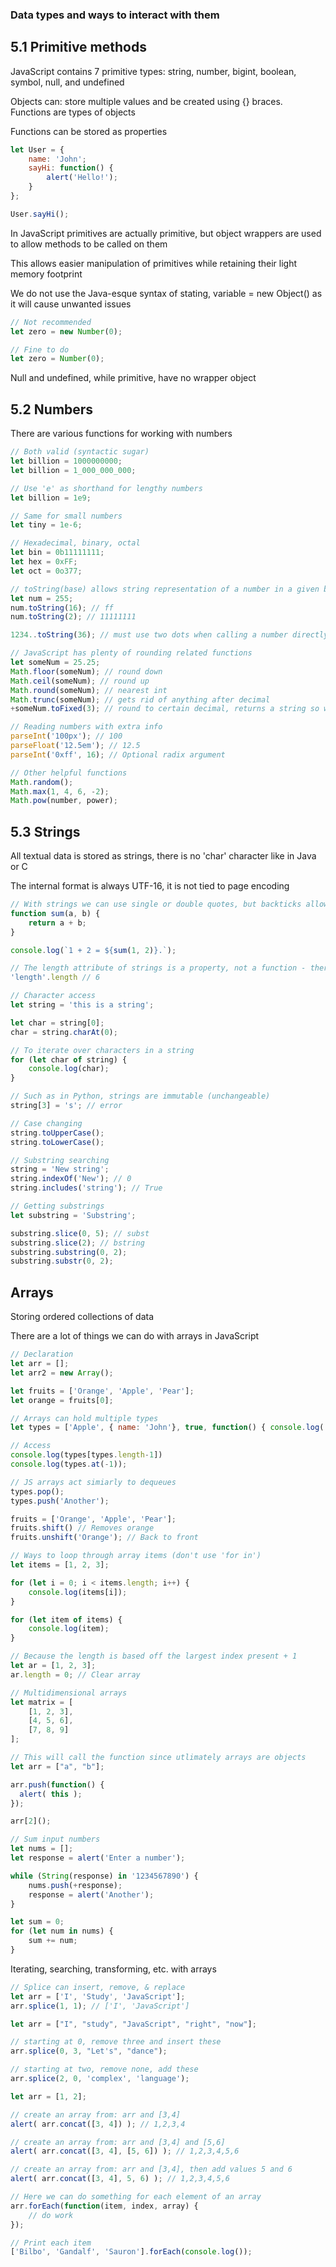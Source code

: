 ### Data types and ways to interact with them

## 5.1 Primitive methods

JavaScript contains 7 primitive types: string, number, bigint, boolean, symbol, null, and undefined

Objects can: store multiple values and be created using {} braces. Functions are types of objects

Functions can be stored as properties
```javascript
let User = {
    name: 'John';
    sayHi: function() {
        alert('Hello!');
    }
};

User.sayHi();
```
In JavaScript primitives are actually primitive, but object wrappers are used to allow methods to be called on them

This allows easier manipulation of primitives while retaining their light memory footprint

We do not use the Java-esque syntax of stating, variable = new Object() as it will cause unwanted issues
```javascript
// Not recommended
let zero = new Number(0);

// Fine to do
let zero = Number(0);
```
Null and undefined, while primitive, have no wrapper object

## 5.2 Numbers

There are various functions for working with numbers
```javascript
// Both valid (syntactic sugar)
let billion = 1000000000;
let billion = 1_000_000_000;

// Use 'e' as shorthand for lengthy numbers
let billion = 1e9;

// Same for small numbers
let tiny = 1e-6;

// Hexadecimal, binary, octal
let bin = 0b11111111;
let hex = 0xFF;
let oct = 0o377;

// toString(base) allows string representation of a number in a given base
let num = 255;
num.toString(16); // ff
num.toString(2); // 11111111

1234..toString(36); // must use two dots when calling a number directly (non variable)

// JavaScript has plenty of rounding related functions
let someNum = 25.25;
Math.floor(someNum); // round down
Math.ceil(someNum); // round up
Math.round(someNum); // nearest int
Math.trunc(someNum); // gets rid of anything after decimal
+someNum.toFixed(3); // round to certain decimal, returns a string so we have to convert to number

// Reading numbers with extra info
parseInt('100px'); // 100
parseFloat('12.5em'); // 12.5
parseInt('0xff', 16); // Optional radix argument

// Other helpful functions
Math.random();
Math.max(1, 4, 6, -2);
Math.pow(number, power);
```
## 5.3 Strings

All textual data is stored as strings, there is no 'char' character like in Java or C

The internal format is always UTF-16, it is not tied to page encoding
```javascript
// With strings we can use single or double quotes, but backticks allow expression embedding
function sum(a, b) {
    return a + b;
}

console.log(`1 + 2 = ${sum(1, 2)}.`);

// The length attribute of strings is a property, not a function - therefor no parantheses
'length'.length // 6

// Character access
let string = 'this is a string';

let char = string[0];
char = string.charAt(0);

// To iterate over characters in a string
for (let char of string) {
    console.log(char);
}

// Such as in Python, strings are immutable (unchangeable)
string[3] = 's'; // error

// Case changing
string.toUpperCase();
string.toLowerCase();

// Substring searching
string = 'New string';
string.indexOf('New'); // 0
string.includes('string'); // True

// Getting substrings
let substring = 'Substring';

substring.slice(0, 5); // subst
substring.slice(2); // bstring
substring.substring(0, 2);
substring.substr(0, 2);
```
## Arrays

Storing ordered collections of data

There are a lot of things we can do with arrays in JavaScript
```javascript
// Declaration
let arr = [];
let arr2 = new Array();

let fruits = ['Orange', 'Apple', 'Pear'];
let orange = fruits[0];

// Arrays can hold multiple types
let types = ['Apple', { name: 'John'}, true, function() { console.log('item')}];

// Access
console.log(types[types.length-1])
console.log(types.at(-1));

// JS arrays act simiarly to dequeues
types.pop();
types.push('Another');

fruits = ['Orange', 'Apple', 'Pear'];
fruits.shift() // Removes orange
fruits.unshift('Orange'); // Back to front

// Ways to loop through array items (don't use 'for in')
let items = [1, 2, 3];

for (let i = 0; i < items.length; i++) {
    console.log(items[i]);
}

for (let item of items) {
    console.log(item);
}

// Because the length is based off the largest index present + 1
let ar = [1, 2, 3];
ar.length = 0; // Clear array

// Multidimensional arrays
let matrix = [
    [1, 2, 3],
    [4, 5, 6],
    [7, 8, 9]
];

// This will call the function since utlimately arrays are objects
let arr = ["a", "b"];

arr.push(function() {
  alert( this );
});

arr[2]();

// Sum input numbers
let nums = [];
let response = alert('Enter a number');

while (String(response) in '1234567890') {
    nums.push(+response);
    response = alert('Another');
}

let sum = 0;
for (let num in nums) {
    sum += num;
}
```
Iterating, searching, transforming, etc. with arrays
```javascript
// Splice can insert, remove, & replace
let arr = ['I', 'Study', 'JavaScript'];
arr.splice(1, 1); // ['I', 'JavaScript']

let arr = ["I", "study", "JavaScript", "right", "now"];

// starting at 0, remove three and insert these 
arr.splice(0, 3, "Let's", "dance");

// starting at two, remove none, add these
arr.splice(2, 0, 'complex', 'language');

let arr = [1, 2];

// create an array from: arr and [3,4]
alert( arr.concat([3, 4]) ); // 1,2,3,4

// create an array from: arr and [3,4] and [5,6]
alert( arr.concat([3, 4], [5, 6]) ); // 1,2,3,4,5,6

// create an array from: arr and [3,4], then add values 5 and 6
alert( arr.concat([3, 4], 5, 6) ); // 1,2,3,4,5,6

// Here we can do something for each element of an array
arr.forEach(function(item, index, array) {
    // do work
});

// Print each item
['Bilbo', 'Gandalf', 'Sauron'].forEach(console.log());
```
